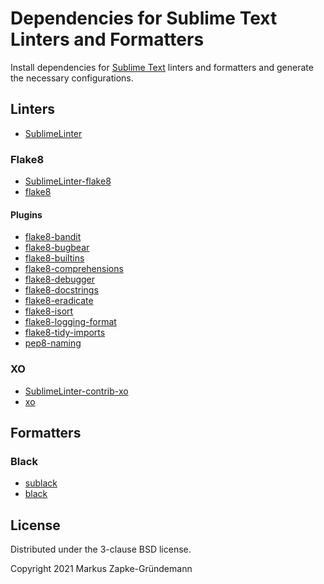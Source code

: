 # Dependencies for Sublime Text Linters and Formatters

Install dependencies for [Sublime Text](https://www.sublimetext.com/) linters and formatters and
generate the necessary configurations.

## Linters

- [SublimeLinter](https://github.com/SublimeLinter/SublimeLinter)

### Flake8

- [SublimeLinter-flake8](https://github.com/SublimeLinter/SublimeLinter-flake8)
- [flake8](https://gitlab.com/pycqa/flake8)

#### Plugins

- [flake8-bandit](https://github.com/tylerwince/flake8-bandit)
- [flake8-bugbear](https://github.com/PyCQA/flake8-bugbear)
- [flake8-builtins](https://github.com/gforcada/flake8-builtins)
- [flake8-comprehensions](https://github.com/adamchainz/flake8-comprehensions)
- [flake8-debugger](https://github.com/JBKahn/flake8-debugger)
- [flake8-docstrings](https://gitlab.com/pycqa/flake8-docstrings)
- [flake8-eradicate](https://github.com/sobolevn/flake8-eradicate)
- [flake8-isort](https://github.com/gforcada/flake8-isort)
- [flake8-logging-format](https://github.com/globality-corp/flake8-logging-format)
- [flake8-tidy-imports](https://github.com/adamchainz/flake8-tidy-imports)
- [pep8-naming](https://github.com/PyCQA/pep8-naming)

### XO

- [SublimeLinter-contrib-xo](https://github.com/xojs/SublimeLinter-contrib-xo)
- [xo](https://github.com/xojs/xo)

## Formatters

### Black

- [sublack](https://github.com/jgirardet/sublack)
- [black](https://github.com/ambv/black)

## License

Distributed under the 3-clause BSD license.

Copyright 2021 Markus Zapke-Gründemann
